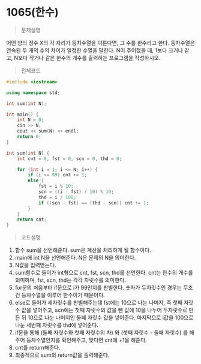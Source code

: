 # 1065(한수)

> 문제설명

어떤 양의 정수 X의 각 자리가 등차수열을 이룬다면, 그 수를 한수라고 한다. 등차수열은 연속된 두 개의 수의 차이가 일정한 수열을 말한다. N이 주어졌을 때, 1보다 크거나 같고, N보다 작거나 같은 한수의 개수를 출력하는 프로그램을 작성하시오. 

> 전체코드

```c++
#include <iostream>

using namespace std;

int sum(int N);

int main() {
	int N = 0;
    cin >> N;
    cout << sum(N) << endl;
	return 0;
}

int sum(int N) {
	int cnt = 0, fst = 0, scn = 0, thd = 0;

	for (int i = 1; i <= N; i++) {
		if (i <= 99) cnt += 1;
		else {
			fst = i % 10;
			scn = ((i - fst) / 10) % 10;
			thd = i / 100;
			if ((scn - fst) == (thd - scn)) cnt += 1;
		}
	}
	return cnt;
}
```

> 코드설명

1. 함수 sum을 선언해준다. sum은 계산을 처리하게 될 함수이다.
2. main에 int N을 선언해준다. N은 문제의 N을 의미한다.
3. N값을 입력받는다.
4. sum함수로 들어가 int형으로 cnt, fst, scn, thd를 선언한다. cnt는 한수의 개수를 의미하며, fst, scn, thd는 각각 자릿수를 의미한다.
5. for문의 처음부터 if문으로 i가 99인지를 판별한다. 숫자가 두자릿수인 경우는 무조건 등차수열을 이루어 한수이기 때문이다.
6. else로 들어가 세자릿수를 판별해주는데 fst에는 10으로 나눈 나머지, 즉 첫째 자릿수 값을 넣어주고, scn에는 첫째 자릿수의 값을 뺀 값에 10을 나누어 두자릿수로 만든 뒤 10으로 나눈 나머지인 둘째 자릿수 값을 넣어준다. 마지막으로 i값을 100으로 나눈 세번째 자릿수를 thd에 넣어준다.
7. if문을 통해 (둘째 자릿수와 첫째 자릿수의 차) 와 (셋째 자릿수 - 둘째 자릿수) 를 해주어 등차수열인지를 확인해주고, 맞다면 cnt에 +1을 해준다.
8. cnt를 return해준다.
9. 최종적으로 sum의 return값을 출력해준다.